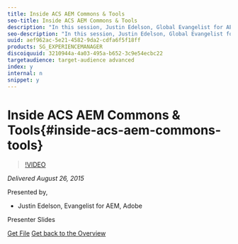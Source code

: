 ```yaml
---
title: Inside ACS AEM Commons & Tools
seo-title: Inside ACS AEM Commons & Tools
description: "In this session, Justin Edelson, Global Evangelist for AEM and co-project lead of ACS AEM Commons and ACS AEM Tools will provide some background on the goal and processes used by these open source projects for AEM and demo a few of the key features including: Dispatcher Flush Rules | Sitemap Generator | AEM Fiddle | Generic Lists | Typekit Cloud Service "
seo-description: "In this session, Justin Edelson, Global Evangelist for AEM and co-project lead of ACS AEM Commons and ACS AEM Tools will provide some background on the goal and processes used by these open source projects for AEM and demo a few of the key features including: Dispatcher Flush Rules | Sitemap Generator | AEM Fiddle | Generic Lists | Typekit Cloud Service "
uuid: aef962ac-5e21-4582-9da2-cdfa6f5f18ff
products: SG_EXPERIENCEMANAGER
discoiquuid: 3210944a-4a03-495a-b652-3c9e54ecbc22
targetaudience: target-audience advanced
index: y
internal: n
snippet: y
---
```


# Inside ACS AEM Commons & Tools{#inside-acs-aem-commons-tools}

>[!VIDEO](https://video.tv.adobe.com/v/19374/?quality=9)

*Delivered August 26, 2015*

Presented by,

* Justin Edelson, Evangelist for AEM, Adobe

Presenter Slides

[Get File](assets/08262015-commons-and-tools.pptx)
[Get back to the Overview](https://helpx.adobe.com/experience-manager/kt/eseminars/gems/aem-index.html)
